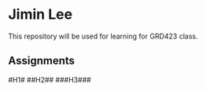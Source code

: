 <h1>Jimin Lee</h1>
<p>This repository will be used for learning for GRD423 class.</p>
<h2>Assignments</h2>

#H1#
##H2##
###H3###
